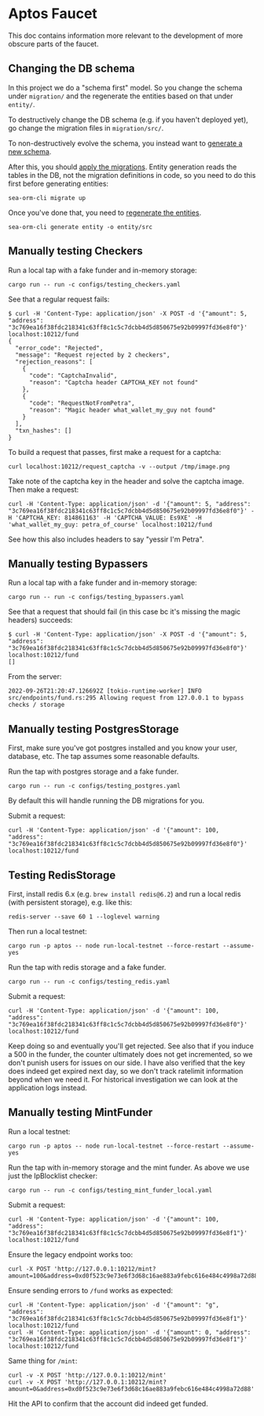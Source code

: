 # Aptos Faucet

This doc contains information more relevant to the development of more obscure parts of the faucet.

## Changing the DB schema
In this project we do a "schema first" model. So you change the schema under `migration/` and the regenerate the entities based on that under `entity/`.

To destructively change the DB schema (e.g. if you haven't deployed yet), go change the migration files in `migration/src/`.

To non-destructively evolve the schema, you instead want to [generate a new schema](https://www.sea-ql.org/SeaORM/docs/migration/writing-migration/).

After this, you should [apply the migrations](https://www.sea-ql.org/SeaORM/docs/migration/running-migration/). Entity generation reads the tables in the DB, not the migration definitions in code, so you need to do this first before generating entities:
```
sea-orm-cli migrate up
```

Once you've done that, you need to [regenerate the entities](https://www.sea-ql.org/SeaORM/docs/generate-entity/sea-orm-cli/).
```
sea-orm-cli generate entity -o entity/src
```

## Manually testing Checkers
Run a local tap with a fake funder and in-memory storage:
```
cargo run -- run -c configs/testing_checkers.yaml
```

See that a regular request fails:
```
$ curl -H 'Content-Type: application/json' -X POST -d '{"amount": 5, "address": "3c769ea16f38fdc218341c63ff8c1c5c7dcbb4d5d850675e92b09997fd36e8f0"}' localhost:10212/fund
{
  "error_code": "Rejected",
  "message": "Request rejected by 2 checkers",
  "rejection_reasons": [
    {
      "code": "CaptchaInvalid",
      "reason": "Captcha header CAPTCHA_KEY not found"
    },
    {
      "code": "RequestNotFromPetra",
      "reason": "Magic header what_wallet_my_guy not found"
    }
  ],
  "txn_hashes": []
}
```

To build a request that passes, first make a request for a captcha:
```
curl localhost:10212/request_captcha -v --output /tmp/image.png
```

Take note of the captcha key in the header and solve the captcha image. Then make a request:
```
curl -H 'Content-Type: application/json' -d '{"amount": 5, "address": "3c769ea16f38fdc218341c63ff8c1c5c7dcbb4d5d850675e92b09997fd36e8f0"}' -H 'CAPTCHA_KEY: 814861163' -H 'CAPTCHA_VALUE: Es9XE' -H 'what_wallet_my_guy: petra_of_course' localhost:10212/fund
```

See how this also includes headers to say "yessir I'm Petra".

## Manually testing Bypassers
Run a local tap with a fake funder and in-memory storage:
```
cargo run -- run -c configs/testing_bypassers.yaml
```

See that a request that should fail (in this case bc it's missing the magic headers) succeeds:
```
$ curl -H 'Content-Type: application/json' -X POST -d '{"amount": 5, "address": "3c769ea16f38fdc218341c63ff8c1c5c7dcbb4d5d850675e92b09997fd36e8f0"}' localhost:10212/fund
[]
```

From the server:
```
2022-09-26T21:20:47.126692Z [tokio-runtime-worker] INFO src/endpoints/fund.rs:295 Allowing request from 127.0.0.1 to bypass checks / storage
```

## Manually testing PostgresStorage
First, make sure you've got postgres installed and you know your user, database, etc. The tap assumes some reasonable defaults.

Run the tap with postgres storage and a fake funder.
```
cargo run -- run -c configs/testing_postgres.yaml
```
By default this will handle running the DB migrations for you.

Submit a request:
```
curl -H 'Content-Type: application/json' -d '{"amount": 100, "address": "3c769ea16f38fdc218341c63ff8c1c5c7dcbb4d5d850675e92b09997fd36e8f0"}' localhost:10212/fund
```

## Testing RedisStorage
First, install redis 6.x (e.g. `brew install redis@6.2`) and run a local redis (with persistent storage), e.g. like this:
```
redis-server --save 60 1 --loglevel warning
```

Then run a local testnet:
```
cargo run -p aptos -- node run-local-testnet --force-restart --assume-yes
```

Run the tap with redis storage and a fake funder.
```
cargo run -- run -c configs/testing_redis.yaml
```

Submit a request:
```
curl -H 'Content-Type: application/json' -d '{"amount": 100, "address": "3c769ea16f38fdc218341c63ff8c1c5c7dcbb4d5d850675e92b09997fd36e8f0"}' localhost:10212/fund
```

Keep doing so and eventually you'll get rejected. See also that if you induce a 500 in the funder, the counter ultimately does not get incremented, so we don't punish users for issues on our side. I have also verified that the key does indeed get expired next day, so we don't track ratelimit information beyond when we need it. For historical investigation we can look at the application logs instead.

## Manually testing MintFunder
Run a local testnet:
```
cargo run -p aptos -- node run-local-testnet --force-restart --assume-yes
```

Run the tap with in-memory storage and the mint funder. As above we use just the IpBlocklist checker:
```
cargo run -- run -c configs/testing_mint_funder_local.yaml
```

Submit a request:
```
curl -H 'Content-Type: application/json' -d '{"amount": 100, "address": "3c769ea16f38fdc218341c63ff8c1c5c7dcbb4d5d850675e92b09997fd36e8f1"}' localhost:10212/fund
```

Ensure the legacy endpoint works too:
```
curl -X POST 'http://127.0.0.1:10212/mint?amount=100&address=0xd0f523c9e73e6f3d68c16ae883a9febc616e484c4998a72d8899a1009e5a89d6'
```

Ensure sending errors to `/fund` works as expected:
```
curl -H 'Content-Type: application/json' -d '{"amount": "g", "address": "3c769ea16f38fdc218341c63ff8c1c5c7dcbb4d5d850675e92b09997fd36e8f1"}' localhost:10212/fund
curl -H 'Content-Type: application/json' -d '{"amount": 0, "address": "3c769ea16f38fdc218341c63ff8c1c5c7dcbb4d5d850675e92b09997fd36e8f1"}' localhost:10212/fund
```

Same thing for `/mint`:
```
curl -v -X POST 'http://127.0.0.1:10212/mint'
curl -v -X POST 'http://127.0.0.1:10212/mint?amount=0&address=0xd0f523c9e73e6f3d68c16ae883a9febc616e484c4998a72d88'
```

Hit the API to confirm that the account did indeed get funded.
